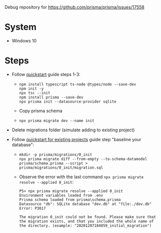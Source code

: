 Debug repository for https://github.com/prisma/prisma/issues/17558

# System

- Windows 10

# Steps

- Follow [quickstart](https://www.prisma.io/docs/getting-started/quickstart) guide steps 1-3:
  - ```
    npm install typescript ts-node @types/node --save-dev
    npm init -y
    npx tsc --init
    npm install prisma --save-dev
    npx prisma init --datasource-provider sqlite
    ```
  - Copy prisma schema
  - ```
    npx prisma migrate dev --name init
    ```
- Delete migrations folder (simulate adding to existing project)
- Follow [quickstart for existing projects](https://www.prisma.io/docs/getting-started/setup-prisma/add-to-existing-project/relational-databases/baseline-your-database-typescript-postgres) guide step "baseline your database":

  - ```
    mkdir -p prisma/migrations/0_init
    npx prisma migrate diff --from-empty --to-schema-datamodel prisma/schema.prisma --script > prisma/migrations/0_init/migration.sql
    ```
  - Observe the error with the last command `npx prisma migrate resolve --applied 0_init`:

    ```
    PS> npx prisma migrate resolve --applied 0_init
    Environment variables loaded from .env
    Prisma schema loaded from prisma\schema.prisma
    Datasource "db": SQLite database "dev.db" at "file:./dev.db"
    Error: P3017

    The migration 0_init could not be found. Please make sure that the migration exists, and that you included the whole name of the directory. (example: "20201207184859_initial_migration")
    ```
